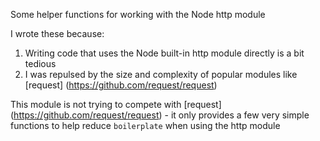 Some helper functions for working with the Node http module

I wrote these because:

1. Writing code that uses the Node built-in http module directly is a bit tedious
2. I was repulsed by the size and complexity of popular modules like [request] (https://github.com/request/request)

This module is not trying to compete with [request] (https://github.com/request/request) - it only provides a few very simple functions to help reduce `boilerplate` when using the http module